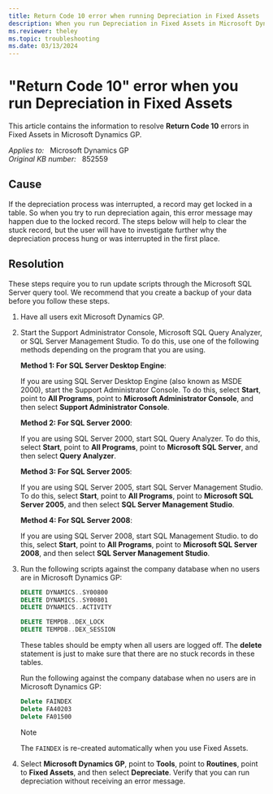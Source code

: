 ```yaml
---
title: Return Code 10 error when running Depreciation in Fixed Assets
description: When you run Depreciation in Fixed Assets in Microsoft Dynamics GP, you receive the Return Code 10 error. Provides a resolution.
ms.reviewer: theley
ms.topic: troubleshooting
ms.date: 03/13/2024
---
```

# "Return Code 10" error when you run Depreciation in Fixed Assets

This article contains the information to resolve **Return Code 10** errors in Fixed Assets in Microsoft Dynamics GP.

_Applies to:_ &nbsp; Microsoft Dynamics GP  
_Original KB number:_ &nbsp; 852559

## Cause

If the depreciation process was interrupted, a record may get locked in a table. So when you try to run depreciation again, this error message may happen due to the locked record. The steps below will help to clear the stuck record, but the user will have to investigate further why the depreciation process hung or was interrupted in the first place.

## Resolution

These steps require you to run update scripts through the Microsoft SQL Server query tool. We recommend that you create a backup of your data before you follow these steps.

1. Have all users exit Microsoft Dynamics GP.

2. Start the Support Administrator Console, Microsoft SQL Query Analyzer, or SQL Server Management Studio. To do this, use one of the following methods depending on the program that you are using.

    **Method 1: For SQL Server Desktop Engine**:

    If you are using SQL Server Desktop Engine (also known as MSDE 2000), start the Support Administrator Console. To do this, select **Start**, point to **All Programs**, point to **Microsoft Administrator Console**, and then select **Support Administrator Console**.

    **Method 2: For SQL Server 2000**:

    If you are using SQL Server 2000, start SQL Query Analyzer. To do this, select **Start**, point to **All Programs**, point to **Microsoft SQL Server**, and then select **Query Analyzer**.

    **Method 3: For SQL Server 2005**:

    If you are using SQL Server 2005, start SQL Server Management Studio. To do this, select **Start**, point to **All Programs**, point to **Microsoft SQL Server 2005**, and then select **SQL Server Management Studio**.

    **Method 4: For SQL Server 2008**:

    If you are using SQL Server 2008, start SQL Management Studio. to do this, select **Start**, point to **All Programs**, point to **Microsoft SQL Server 2008**, and then select **SQL Server Management Studio**.

3. Run the following scripts against the company database when no users are in Microsoft Dynamics GP:

   ```sql
   DELETE DYNAMICS..SY00800
   DELETE DYNAMICS..SY00801
   DELETE DYNAMICS..ACTIVITY
   
   DELETE TEMPDB..DEX_LOCK
   DELETE TEMPDB..DEX_SESSION
   ```

   These tables should be empty when all users are logged off. The **delete** statement is just to make sure that there are no stuck records in these tables.

   Run the following against the company database when no users are in Microsoft Dynamics GP:

   ```sql
   Delete FAINDEX
   Delete FA40203
   Delete FA01500
   ```

   > [!NOTE]
   > The `FAINDEX` is re-created automatically when you use Fixed Assets.

4. Select **Microsoft Dynamics GP**, point to **Tools**, point to **Routines**, point to **Fixed Assets**, and then select **Depreciate**. Verify that you can run depreciation without receiving an error message.
